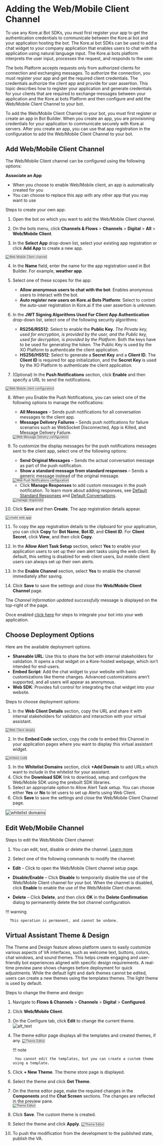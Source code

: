 # Adding the Web/Mobile Client Channel

To use any Kore.ai Bot SDKs, you must first register your app to get the authentication credentials to communicate between the Kore.ai bot and your application hosting the bot. The Kore.ai bot SDKs can be used to add a chat widget to your company application that enables users to chat with the application using natural language input. The Kore.ai bots platform interprets the user input, processes the request, and responds to the user.

The bots Platform accepts requests only from authorized clients for connection and exchanging messages. To authorize the connection, you must register your app and get the required client credentials. The credentials authorize the client app and provide for user assertion.
This topic describes how to register your application and generate credentials for your clients that are required to exchange messages between your application and the Kore.ai bots Platform and then configure and add the Web/Mobile Client Channel to your bot.

To add the Web/Mobile Client Channel to your bot, you must first register or create an app in Bot Builder. When you create an app, you are provisioning credentials for your application to communicate securely with Kore.ai servers. After you create an app, you can use that app registration in the configuration to add the Web/Mobile Client Channel to your bot.


## Add Web/Mobile Client Channel

The Web/Mobile Client channel can be configured using the following options:

**Associate an App**

* When you choose to enable Web/Mobile client, an app is automatically created for you
* You can choose to replace this app with any other app that you may want to use

Steps to create your own app:

1. Open the bot on which you want to add the Web/Mobile Client channel.

2. On the bots menu, click **Channels & Flows** > **Channels** > **Digital** > **All** > **Web/Mobile** **Client**.

3. In the **Select App** drop-down list, select your existing app registration or click **Add App** to create a new app.  
<img src="../images/Web_Mobile.png" alt="Web Mobile Client channel" title="Web Mobile client channel" style="border: 1px solid gray; zoom:70%;">

4. In the **Name** field, enter the name for the app registration used in Bot Builder. For example, **weather app**.

5. Select one of these scopes for the app:
    * **Allow anonymous users to chat with the bot**: Enables anonymous users to interact with the bot.
    * **Auto register new users on Kore.ai Bots Platform**: Select to control the auto-user registration in Kore.ai if the user assertion is unknown.

6. In the **JWT Signing Algorithms Used For Client App Authentication** drop-down list, select one of the following security algorithms:
    * **RS256/RS512**: Select to enable the **Public Key.** _The Private key, used for encryption, is provided by the user, and the Public key, used for decryption, is provided by the Platform_. Both the keys have to be used for generating the token. The Public Key is used by the XO Platform to authenticate the client application.
    * **HS256/HS512**: Select to generate a **Secret Key** and a **Client ID**. The **Client ID** is required for app initialization, and the **Secret Key** is used by the XO Platform to authenticate the client application.

7. (Optional) In the **Push Notifications** section, click **Enable** and then specify a URL to send the notifications.  
<img src="../images/Web_Mobile1.png" alt="Web Mobile client configuration" title="Web Mobile client configuration" style="border: 1px solid gray; zoom:70%;">

8. When you Enable the Push Notifications, you can select one of the following options to manage the notifications:
    * **All Messages** – Sends push notifications for all conversation messages to the client app.
    * **Message Delivery Failures** – Sends push notifications for failure scenarios such as WebSocket Disconnected, App is Killed, and Message Delivery Failure.
    <img src="../images/Web_Mobile2.png" alt="Web Message Delivery configuration" title="Web Message Delivery configuration" style="border: 1px solid gray; zoom:70%;">

9. To customize the display messages for the push notifications messages sent to the client app, select one of the following options:
    * **Send Original Messages** – Sends the actual conversation message as part of the push notification.
    * **Show a standard message from standard responses** – Sends a generic message instead of the original message.  
    <img src="../images/Web_Mobile2_New.png" alt="Web Push Notifications   configuration" title="Web Push Notifications configuration" style="border: 1px solid gray; zoom:70%;">

    * Click **Manage Responses** to add custom messages in the push notification. To learn more about adding responses, see [Default Standard Responses](https://developer.kore.ai/docs/bots/bot-intelligence/default-standard-responses/) and [Default Conversations](https://developer.kore.ai/docs/bots/bot-intelligence/default-dialog/).  
    <img src="../images/Web_Mobile3.png" alt="manage responses" title="manage responses" style="border: 1px solid gray; zoom:70%;">

10. Click **Save** and then **Create**. The app registration details appear.  
<img src="../images/Web_Mobile4.png" alt="create web app" title="create web app" style="border: 1px solid gray; zoom:70%;">

11. To copy the app registration details to the clipboard for your application, you can click **Copy** for **Bot Name**, **Bot ID**, and **Client ID**. For **Client Secret**, click **View**, and then click **Copy**.

12. In the **Allow Alert Task Setup** section, select **Yes** to enable your application users to set up their own alert tasks using the web client. By default, this setting is disabled for web client users, but mobile client users can always set up their own alerts.

13. In the **Enable Channel** section, select **Yes** to enable the channel immediately after saving.

14. Click **Save** to save the settings and close the **Web/Mobile Client Channel** page.

The _Channel Information updated successfully_ message is displayed on the top-right of the page.

Once enabled [click here](../app-settings/dev-tools/kore-ai-web-sdk-tutorial.md) for steps to integrate your bot into your web application.


## Choose Deployment Options

Here are the available deployment options.

* **Shareable URL**: Use this to share the bot with internal stakeholders for validation. It opens a chat widget on a Kore-hosted webpage, which isn’t intended for end-users.
* **Embed Script**: Add the chat widget to your website with basic customizations like theme changes. Advanced customizations aren’t supported, and all users will appear as anonymous.
* **Web SDK**: Provides full control for integrating the chat widget into your website.

Steps to choose deployment options:

1. In the **Web Client Details** section, copy the URL and share it with internal stakeholders for validation and interaction with your virtual assistant.  
<img src="../images/Web_Mobile5.png" alt="Web Client details" title="Web Client details" style="border: 1px solid gray; zoom:70%;">

2. In the **Embed Code** section, copy the code to embed this Channel in your application pages where you want to display this virtual assistant widget.  
<img src="../images/Web_Mobile6.png" alt="embed code" title="embed code" style="border: 1px solid gray; zoom:70%;">

3. In the **Whitelist Domains** section, click **+Add Domain** to add URLs which want to include in the whitelist for your assistant.
4. Click the **Download SDK** link to download, setup and configure the Web/Mobile SDK using the prebuilt SDK libraries.
5. Select an appropriate option to Allow Alert Task setup. You can choose either **Yes** or **No** to let users to set up Alerts using Web Client.
6. Click **Save** to save the settings and close the Web/Mobile Client Channel page.  
<img src="../images/Web_Mobile7.png" alt="whitelist domains" title="whitelist domains" style="border: 1px solid gray;">


## Edit Web/Mobile Channel

Steps to edit the Web/Mobile Client channel:

1. You can edit, test, disable or delete the channel. [Learn more](adding-channels-to-your-bot.md#editing-testing-disabling-or-deleting-channels)

2. Select one of the following commands to modify the channel:
  *  **Edit** – Click to open the Web/Mobile Client channel setup page.
  *  **Disable/Enable** – Click **Disable** to temporarily disable the use of the Web/Mobile Client channel for your bot. When the channel is disabled, click **Enable** to enable the use of the Web/Mobile Client channel.

  * **Delete** – Click **Delete**, and then click **OK** in the **Delete Confirmation** dialog to permanently delete the bot channel configuration.

!!! warning

      This operation is permanent, and cannot be undone.


## Virtual Assistant Theme & Design

The Theme and Design feature allows platform users to easily customize various aspects of VA interfaces, such as welcome text, buttons, colors, chat windows, and sound themes. This helps create engaging and user-friendly bot experiences aligned with specific design requirements. A real-time preview pane shows changes before deployment for quick adjustments. While the default light and dark themes cannot be edited, users can create a new themes using the templates themes. The light theme is used by default.

Steps to change the theme and design:

1. Navigate to **Flows & Channels** > **Channels** > **Digital** > **Configured**.

2. Click **Web/Mobile Client**.

3. On the Configure tab, click **Edit** to change the current theme.  
![alt_text](images/sdke6.png  )

4. The theme editor page displays all the templates and created themes, if any. 
    <img src="../images/t1.png" alt="Theme Editor" title="Theme Editor" style="border: 1px solid gray; zoom:70%;">
    
    !!! note

        You cannot edit the templates, but you can create a custom theme using a template.
        
5. Click **+ New Theme**. The theme store page is displayed.


6. Select the theme and click **Get Theme**. 


7. On the theme editor page, make the required changes in the **Components** and the **Chat Screen** sections. The changes are reflected in the preview pane.  
    <img src="../images/t2.png" alt="Theme Editor" title="Theme Editor" style="border: 1px solid gray; zoom:70%;">

8. Click **Save**. The custom theme is created.

9. Select the theme and click **Apply**.
        <img src="../images/t3.png" alt="Theme Editor" title="Theme Editor" style="border: 1px solid gray; zoom:70%;">

10. To push the modification from the development to the published state, publish the VA.